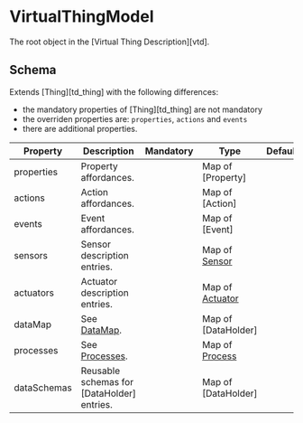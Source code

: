 # VirtualThingModel
The root object in the [Virtual Thing Description][vtd].

## Schema

Extends [Thing][td_thing] with the following differences:
- the mandatory properties of [Thing][td_thing] are not mandatory
- the overriden properties are: `properties`, `actions` and `events`
- there are additional properties.

| Property | Description | Mandatory | Type | Default |
|----------|-------------|:---------:|------|:-------:|
| properties | Property affordances. | | Map of [Property] | |
| actions | Action affordances. | | Map of [Action] | |
| events | Event affordances. | | Map of [Event] | |
| sensors | Sensor description entries. | | Map of [Sensor](#sensor) | |
| actuators | Actuator description entries. | | Map of [Actuator](#actuator) | |
| dataMap | See [DataMap](#datamap). | | Map of [DataHolder] | |
| processes | See [Processes](#processes). | | Map of [Process](#process) | |
| dataSchemas | Reusable schemas for [DataHolder] entries. | | Map of [DataHolder] | |